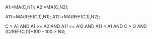 A1:=MA(C,N1);
A2:=MA(C,N2);

A11:=MA(REF(C,1),N1);
A12:=MA(REF(C,1),N2);

C > A1 AND A1 >= A2 AND A11 <= A12 AND A11 < A1 AND C > O AND (C/REF(C,1))*100 - 100 > N3;
